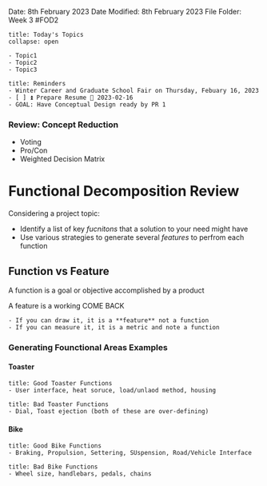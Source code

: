 Date: 8th February 2023
Date Modified: 8th February 2023
File Folder: Week 3
#FOD2  

```ad-abstract
title: Today's Topics
collapse: open

- Topic1
- Topic2
- Topic3

```

```ad-note
title: Reminders
- Winter Career and Graduate School Fair on Thursday, Febuary 16, 2023
- [ ] ⏫ Prepare Resume 📅 2023-02-16
- GOAL: Have Conceptual Design ready by PR 1
```

### Review: Concept Reduction

- Voting
- Pro/Con
- Weighted Decision Matrix

# Functional Decomposition Review

Considering a project topic:

- Identify a list of key *fucnitons* that a solution to your need might have
- Use various strategies to generate several *features* to perfrom each function

## Function vs Feature

A function is a goal or objective accomplished by a product

A feature is a working COME BACK

```ad-note
- If you can draw it, it is a **feature** not a function
- If you can measure it, it is a metric and note a function
```


### Generating Founctional Areas Examples

#### Toaster

```ad-check
title: Good Toaster Functions
- User interface, heat soruce, load/unlaod method, housing
```

```ad-danger
title: Bad Toaster Functions
- Dial, Toast ejection (both of these are over-defining)
```


#### Bike

```ad-check
title: Good Bike Functions
- Braking, Propulsion, Settering, SUspension, Road/Vehicle Interface
```

```ad-danger
title: Bad Bike Functions
- Wheel size, handlebars, pedals, chains
```

